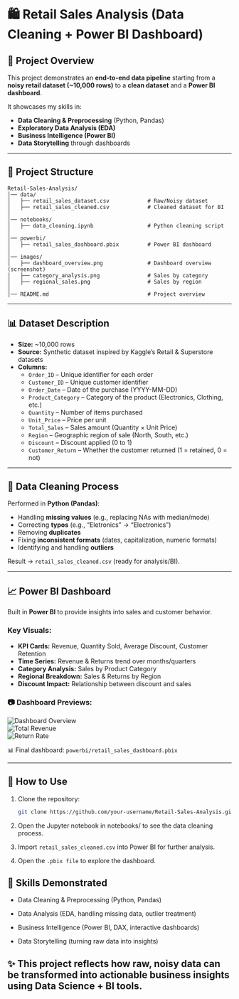 # 🛍️ Retail Sales Analysis (Data Cleaning + Power BI Dashboard)

## 📌 Project Overview
This project demonstrates an **end-to-end data pipeline** starting from a **noisy retail dataset (~10,000 rows)** to a **clean dataset** and a **Power BI dashboard**.  

It showcases my skills in:
- **Data Cleaning & Preprocessing** (Python, Pandas)  
- **Exploratory Data Analysis (EDA)**  
- **Business Intelligence (Power BI)**  
- **Data Storytelling** through dashboards  

---

## 📂 Project Structure
    Retail-Sales-Analysis/  
    │── data/
    │   ├── retail_sales_dataset.csv            # Raw/Noisy dataset
    │   ├── retail_sales_cleaned.csv            # Cleaned dataset for BI
    │
    │── notebooks/
    │   ├── data_cleaning.ipynb                 # Python cleaning script
    │
    │── powerbi/
    │   ├── retail_sales_dashboard.pbix         # Power BI dashboard
    │
    │── images/
    │   ├── dashboard_overview.png              # Dashboard overview (screenshot)
    │   ├── category_analysis.png               # Sales by category
    │   ├── regional_sales.png                  # Sales by region
    │
    │── README.md                               # Project overview

---

## 📊 Dataset Description
- **Size:** ~10,000 rows  
- **Source:** Synthetic dataset inspired by Kaggle’s Retail & Superstore datasets  
- **Columns:**
  - `Order_ID` – Unique identifier for each order  
  - `Customer_ID` – Unique customer identifier  
  - `Order_Date` – Date of the purchase (YYYY-MM-DD)  
  - `Product_Category` – Category of the product (Electronics, Clothing, etc.)  
  - `Quantity` – Number of items purchased  
  - `Unit_Price` – Price per unit  
  - `Total_Sales` – Sales amount (Quantity × Unit Price)  
  - `Region` – Geographic region of sale (North, South, etc.)  
  - `Discount` – Discount applied (0 to 1)  
  - `Customer_Return` – Whether the customer returned (1 = retained, 0 = not)  

---

## 🧹 Data Cleaning Process
Performed in **Python (Pandas)**:
- Handling **missing values** (e.g., replacing NAs with median/mode)  
- Correcting **typos** (e.g., “Eletronics” → “Electronics”)  
- Removing **duplicates**  
- Fixing **inconsistent formats** (dates, capitalization, numeric formats)  
- Identifying and handling **outliers**  

Result → `retail_sales_cleaned.csv` (ready for analysis/BI).  

---

## 📈 Power BI Dashboard
Built in **Power BI** to provide insights into sales and customer behavior.  

### Key Visuals:
- **KPI Cards:** Revenue, Quantity Sold, Average Discount, Customer Retention  
- **Time Series:** Revenue & Returns trend over months/quarters  
- **Category Analysis:** Sales by Product Category  
- **Regional Breakdown:** Sales & Returns by Region  
- **Discount Impact:** Relationship between discount and sales  

### 📷 Dashboard Previews:
![Dashboard Overview]((https://github.com/umerkhub/Data-Analyst-Projects/blob/main/Retail%20Sales%20Analysis/images/dashboard-overview.png))  
![Total Revenue]((https://github.com/umerkhub/Data-Analyst-Projects/blob/main/Retail%20Sales%20Analysis/images/Total%20Revenue%20by%20Month%20and%20Quarter.png))  
![Return Rate]((https://github.com/umerkhub/Data-Analyst-Projects/blob/main/Retail%20Sales%20Analysis/images/Return%20Rate%20by%20Month.png))  

📊 Final dashboard: `powerbi/retail_sales_dashboard.pbix`  

---

## 🚀 How to Use
1. Clone the repository:
   ```bash
   git clone https://github.com/your-username/Retail-Sales-Analysis.git
2. Open the Jupyter notebook in notebooks/ to see the data cleaning process.

3. Import `retail_sales_cleaned.csv` into Power BI for further analysis.

4. Open the `.pbix file` to explore the dashboard.

## 🔑 Skills Demonstrated

 - Data Cleaning & Preprocessing (Python, Pandas)

 - Data Analysis (EDA, handling missing data, outlier treatment)

 - Business Intelligence (Power BI, DAX, interactive dashboards)

 - Data Storytelling (turning raw data into insights)

## ✨ This project reflects how raw, noisy data can be transformed into actionable business insights using Data Science + BI tools.
